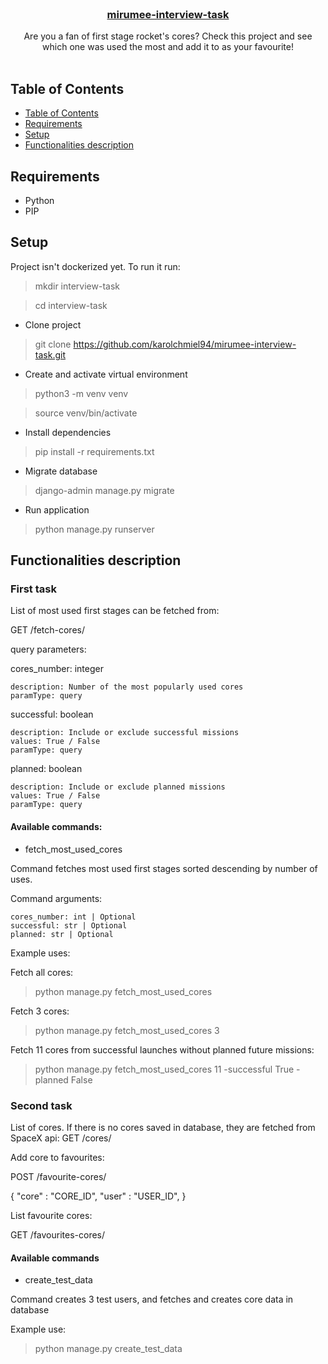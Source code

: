 <!--
repo name: mirumee-interview-task
description: Mirumee interview task
github name:  karolchmiel94
link: https://github.com/karolchmiel94/mirumee-interview-task
logo path:
screenshot:
email: karolch94@gmail.com
-->

<!-- PROJECT LOGO -->
<br/>
<p align="center">
    <!-- <a href="https://github.com/karolchmiel94/mirumee-interview-task">
        <img src="" alt="Logo" width="80" height="80">
    </a> -->
    <h3 align="center"><a href="https://github.com/karolchmiel94/mirumee-interview-task">mirumee-interview-task</a></h3>
    <p align="center">
         Are you a fan of first stage rocket's cores? Check this project and see which one was used the most and add it to as your favourite!
        <br />
        <br />
    </p>
</p>

<!-- TABLE OF CONTENTS -->
## Table of Contents

- [Table of Contents](#table-of-contents)
- [Requirements](#requiremens)
- [Setup](#setup)
- [Functionalities description](#functionalities-description)

<!-- Requirements -->
## Requirements

- Python
- PIP


<!-- Setup -->
## Setup

Project isn't dockerized yet. To run it run:

> mkdir interview-task

> cd interview-task

- Clone project

> git clone https://github.com/karolchmiel94/mirumee-interview-task.git

- Create and activate virtual environment

> python3 -m venv venv

> source venv/bin/activate

- Install dependencies

> pip install -r requirements.txt

- Migrate database

> django-admin manage.py migrate

- Run application

> python manage.py runserver

<!-- Functionalities description -->
## Functionalities description

### First task ###

List of  most used first stages can be fetched from:

GET /fetch-cores/

query parameters:

cores_number: integer

    description: Number of the most popularly used cores
    paramType: query
successful: boolean

    description: Include or exclude successful missions
    values: True / False
    paramType: query
planned: boolean

    description: Include or exclude planned missions
    values: True / False
    paramType: query

#### Available commands: ####

- fetch_most_used_cores

Command fetches most used first stages sorted descending by number of uses.

Command arguments:

    cores_number: int | Optional
    successful: str | Optional
    planned: str | Optional

Example uses:

Fetch all cores:
> python manage.py fetch_most_used_cores

Fetch 3 cores:
> python manage.py fetch_most_used_cores 3

Fetch 11 cores from successful launches without planned future missions:
> python manage.py fetch_most_used_cores 11 -successful True -planned False

### Second task ###

List of cores. If there is no cores saved in database, they are fetched from SpaceX api:
GET /cores/

Add core to favourites:

POST /favourite-cores/

{
  "core" : "CORE_ID",
  "user" : "USER_ID",
}

List favourite cores:

GET /favourites-cores/

#### Available commands ####

- create_test_data

Command creates 3 test users, and fetches and creates core data in database

Example use:

> python manage.py create_test_data